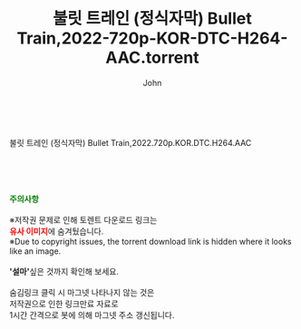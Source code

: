 ﻿---
layout: post
title:  "불릿 트레인 (정식자막) Bullet Train,2022-720p-KOR-DTC-H264-AAC.torrent"
author: John
categories: [ 영화 ]
tags: [  ]
image:  
description: "불릿 트레인 (정식자막) Bullet Train,2022-720p-KOR-DTC-H264-AAC torrent 정보 공유"
toc: true
toc_sticky: true
---

<br>
<div class="view-img">
<a class="view_image" href="http://torrentmobile62.com/bbs/view_image.php?fn=%2Fdata%2Ffile%2Fmovie%2F2041236358_JXY7xh8I_086b585036f7ee7aff7212259c4176b1b8098d53.jpg" target="_blank"><img alt="" class="img-tag" content="http://torrentmobile62.com/data/file/movie/2041236358_JXY7xh8I_086b585036f7ee7aff7212259c4176b1b8098d53.jpg" itemprop="image" src="http://torrentmobile62.com/data/file/movie/2041236358_JXY7xh8I_086b585036f7ee7aff7212259c4176b1b8098d53.jpg"/></a></div><div class="view-content" itemprop="description">
<p>불릿 트레인 (정식자막) Bullet Train,2022.720p.KOR.DTC.H264.AAC<br/></p> </div>
    
<br><br><br>
<p data-ke-size="size16"><b><span style="color: green;">주의사항</span></b><br /><br />※저작권 문제로 인해 토렌트 다운로드 링크는<br /><b><span style="color: red;">유사 이미지</span></b>에 숨겨뒀습니다.<br />※Due to copyright issues, the torrent download link is hidden where it looks like an image.<br /><br /><b>'설마'</b>싶은 것까지 확인해 보세요.<br /><br />숨김링크 클릭 시 마그넷 나타나지 않는 것은<br />저작권으로 인한 링크만료 자료로<br />1시간 간격으로 봇에 의해 마그넷 주소 갱신됩니다.</p>
